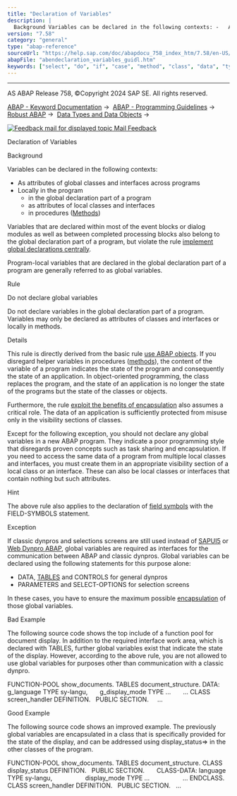 ```yaml
---
title: "Declaration of Variables"
description: |
  Background Variables can be declared in the following contexts: -   As attributes of global classes and interfaces across programs -   Locally in the program -   in the global declaration part of a program -   as attributes of local classes and interfaces -   in procedures (Methods(https://help.sa
version: "7.58"
category: "general"
type: "abap-reference"
sourceUrl: "https://help.sap.com/doc/abapdocu_758_index_htm/7.58/en-US/abendeclaration_variables_guidl.htm"
abapFile: "abendeclaration_variables_guidl.htm"
keywords: ["select", "do", "if", "case", "method", "class", "data", "types", "field-symbol", "abendeclaration", "variables", "guidl"]
---
```


* * *

AS ABAP Release 758, ©Copyright 2024 SAP SE. All rights reserved.

[ABAP - Keyword Documentation](https://help.sap.com/doc/abapdocu_758_index_htm/7.58/en-US/abenabap.htm) →  [ABAP - Programming Guidelines](https://help.sap.com/doc/abapdocu_758_index_htm/7.58/en-US/abenabap_pgl.htm) →  [Robust ABAP](https://help.sap.com/doc/abapdocu_758_index_htm/7.58/en-US/abenrobust_abap_gdl.htm) →  [Data Types and Data Objects](https://help.sap.com/doc/abapdocu_758_index_htm/7.58/en-US/abendata_type_obj_gdl.htm) → 

 [![](Mail.gif?object=Mail.gif "Feedback mail for displayed topic") Mail Feedback](mailto:f1_help@sap.com?subject=Feedback%20on%20ABAP%20Documentation&body=Document:%20Declaration%20of%20Variables%2C%20ABENDECLARATION_VARIABLES_GUIDL%2C%20758%0D%0A%0D%0AError:%0D%0A%0D%0A%0D%0A%0D%0ASuggestion%20for%20improvement:)

Declaration of Variables

Background   

Variables can be declared in the following contexts:

-   As attributes of global classes and interfaces across programs
-   Locally in the program
    -   in the global declaration part of a program
    -   as attributes of local classes and interfaces
    -   in procedures ([Methods](https://help.sap.com/doc/abapdocu_758_index_htm/7.58/en-US/abenfunct_module_subroutine_guidl.htm "Guideline"))

Variables that are declared within most of the event blocks or dialog modules as well as between completed processing blocks also belong to the global declaration part of a program, but violate the rule [implement global declarations centrally](https://help.sap.com/doc/abapdocu_758_index_htm/7.58/en-US/abenglobal_declar_guidl.htm "Guideline").

Program-local variables that are declared in the global declaration part of a program are generally referred to as global variables.

Rule   

Do not declare global variables

Do not declare variables in the global declaration part of a program. Variables may only be declared as attributes of classes and interfaces or locally in methods.

Details   

This rule is directly derived from the basic rule [use ABAP objects](https://help.sap.com/doc/abapdocu_758_index_htm/7.58/en-US/abenabap_obj_progr_model_guidl.htm "Guideline"). If you disregard helper variables in procedures ([methods](https://help.sap.com/doc/abapdocu_758_index_htm/7.58/en-US/abenfunct_module_subroutine_guidl.htm "Guideline")), the content of the variable of a program indicates the state of the program and consequently the state of an application. In object-oriented programming, the class replaces the program, and the state of an application is no longer the state of the programs but the state of the classes or objects.

Furthermore, the rule [exploit the benefits of encapsulation](https://help.sap.com/doc/abapdocu_758_index_htm/7.58/en-US/abenencapsulation_guidl.htm "Guideline") also assumes a critical role. The data of an application is sufficiently protected from misuse only in the visibility sections of classes.

Except for the following exception, you should not declare any global variables in a new ABAP program. They indicate a poor programming style that disregards proven concepts such as task sharing and encapsulation. If you need to access the same data of a program from multiple local classes and interfaces, you must create them in an appropriate visibility section of a local class or an interface. These can also be local classes or interfaces that contain nothing but such attributes.

Hint

The above rule also applies to the declaration of [field symbols](https://help.sap.com/doc/abapdocu_758_index_htm/7.58/en-US/abendyn_access_data_obj_guidl.htm "Guideline") with the FIELD-SYMBOLS statement.

Exception

If classic dynpros and selections screens are still used instead of [SAPUI5](https://help.sap.com/doc/abapdocu_758_index_htm/7.58/en-US/abeninterface_tech_guidl.htm "Guideline") or [Web Dynpro ABAP](https://help.sap.com/doc/abapdocu_758_index_htm/7.58/en-US/abeninterface_tech_guidl.htm "Guideline"), global variables are required as interfaces for the communication between ABAP and classic dynpros. Global variables can be declared using the following statements for this purpose alone:

-   DATA, [TABLES](https://help.sap.com/doc/abapdocu_758_index_htm/7.58/en-US/abentable_work_area_guidl.htm "Guideline") and CONTROLS for general dynpros
-   PARAMETERS and SELECT-OPTIONS for selection screens

In these cases, you have to ensure the maximum possible [encapsulation](https://help.sap.com/doc/abapdocu_758_index_htm/7.58/en-US/abenencap_class_interf_guidl.htm "Guideline") of those global variables.

Bad Example

The following source code shows the top include of a function pool for document display. In addition to the required interface work area, which is declared with TABLES, further global variables exist that indicate the state of the display. However, according to the above rule, you are not allowed to use global variables for purposes other than communication with a classic dynpro.

FUNCTION-POOL show\_documents.
TABLES document\_structure.
DATA: g\_language TYPE sy-langu,
      g\_display\_mode TYPE ...
      ...
CLASS screen\_handler DEFINITION.
  PUBLIC SECTION.
    ...

Good Example

The following source code shows an improved example. The previously global variables are encapsulated in a class that is specifically provided for the state of the display, and can be addressed using display\_status=> in the other classes of the program.

FUNCTION-POOL show\_documents.
TABLES document\_structure.
CLASS display\_status DEFINITION.
  PUBLIC SECTION.
      CLASS-DATA: language TYPE sy-langu,
                  display\_mode TYPE ...
                  ...
ENDCLASS.
CLASS screen\_handler DEFINITION.
  PUBLIC SECTION.
  ...